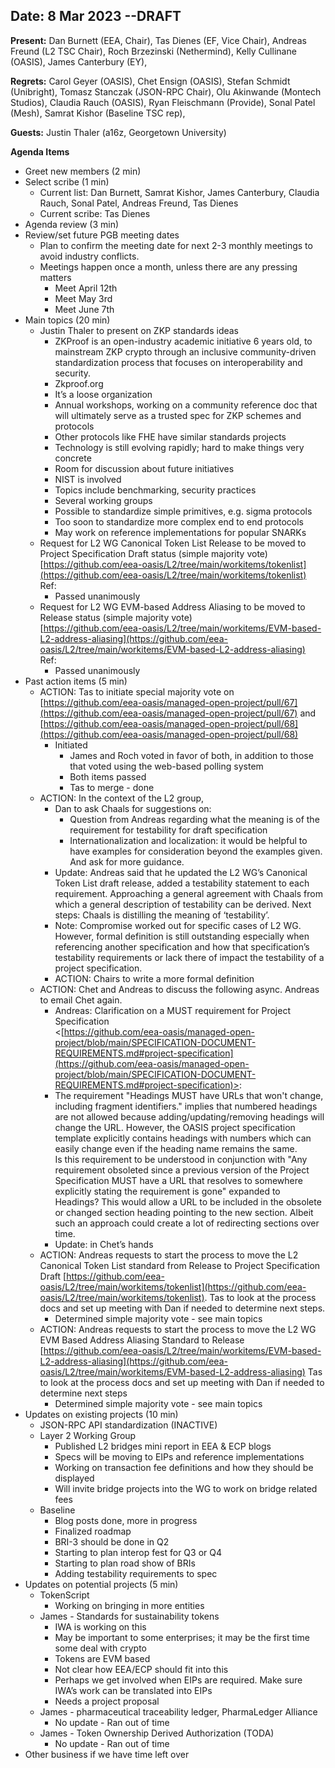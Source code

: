 


## Date: 8 Mar 2023  --DRAFT

**Present:** Dan Burnett (EEA, Chair), Tas Dienes (EF, Vice Chair), Andreas Freund (L2 TSC Chair), Roch Brzezinski (Nethermind), Kelly Cullinane (OASIS), James Canterbury (EY),

**Regrets:** Carol Geyer (OASIS), Chet Ensign (OASIS), Stefan Schmidt (Unibright), Tomasz Stanczak (JSON-RPC Chair), Olu Akinwande (Montech Studios), Claudia Rauch (OASIS),  Ryan Fleischmann (Provide), Sonal Patel (Mesh)​​, Samrat Kishor (Baseline TSC rep), 

**Guests:** Justin Thaler (a16z, Georgetown University)

**Agenda Items**



* Greet new members (2 min)
* Select scribe (1 min)
    * Current list: Dan Burnett, Samrat Kishor, James Canterbury, Claudia Rauch, Sonal Patel, Andreas Freund, Tas Dienes
    * Current scribe: Tas Dienes
* Agenda review (3 min)
* Review/set future PGB meeting dates
    * Plan to confirm the meeting date for next 2-3 monthly meetings to avoid industry conflicts. 
    * Meetings happen once a month, unless there are any pressing matters
        * Meet April 12th
        * Meet May 3rd
        * Meet June 7th
* Main topics (20 min) 
    * Justin Thaler to present on ZKP standards ideas
        * ZKProof is an open-industry academic initiative 6 years old, to mainstream ZKP crypto through an inclusive community-driven standardization process that focuses on interoperability and security.
        * Zkproof.org 
        * It’s a loose organization 
        * Annual workshops, working on a community reference doc that will ultimately serve as a trusted spec for ZKP schemes and protocols 
        * Other protocols like FHE have similar standards projects
        * Technology is still evolving rapidly; hard to make things very concrete
        * Room for discussion about future initiatives 
        * NIST is involved 
        * Topics include benchmarking, security practices 
        * Several working groups 
        * Possible to standardize simple primitives, e.g. sigma protocols 
        * Too soon to standardize more complex end to end protocols 
        * May work on reference implementations for popular SNARKs
    * Request for L2 WG Canonical Token List Release to be moved to Project Specification Draft status (simple majority vote) \
[https://github.com/eea-oasis/L2/tree/main/workitems/tokenlist](https://github.com/eea-oasis/L2/tree/main/workitems/tokenlist) \
Ref: 
        * Passed unanimously 
    * Request for L2 WG EVM-based Address Aliasing to be moved to Release status (simple majority vote) \
[https://github.com/eea-oasis/L2/tree/main/workitems/EVM-based-L2-address-aliasing](https://github.com/eea-oasis/L2/tree/main/workitems/EVM-based-L2-address-aliasing) \
Ref: 
        * Passed unanimously 
* Past action items (5 min)
    * ACTION: Tas to initiate special majority vote on  [https://github.com/eea-oasis/managed-open-project/pull/67](https://github.com/eea-oasis/managed-open-project/pull/67) and [https://github.com/eea-oasis/managed-open-project/pull/68](https://github.com/eea-oasis/managed-open-project/pull/68) 
        * Initiated
            * James and Roch voted in favor of both, in addition to those that voted using the web-based polling system
            * Both items passed
            * Tas to merge - done
    * ACTION: In the context of the L2 group,
        *  Dan to ask Chaals for suggestions on:
            * Question from Andreas regarding what the meaning is of the requirement for testability for draft specification
            * Internationalization and localization: it would be helpful to have examples for consideration beyond the examples given. And ask for more guidance.
        * Update: Andreas said that he updated the L2 WG’s Canonical Token List draft release, added a testability statement to each requirement. Approaching a general agreement with Chaals from which a general description of testability can be derived. Next steps: Chaals is distilling the meaning of ‘testability’.
        * Note: Compromise worked out for specific cases of L2 WG. However, formal definition is still outstanding especially when referencing another specification and how that specification’s testability requirements or lack there of impact the testability of a project specification.
        * ACTION: Chairs to write a more formal definition 
    * ACTION: Chet and Andreas to discuss the following async. Andreas to email Chet again.
        * Andreas: Clarification on a MUST requirement for Project Specification \
&lt;[https://github.com/eea-oasis/managed-open-project/blob/main/SPECIFICATION-DOCUMENT-REQUIREMENTS.md#project-specification](https://github.com/eea-oasis/managed-open-project/blob/main/SPECIFICATION-DOCUMENT-REQUIREMENTS.md#project-specification)>:
        * The requirement "Headings MUST have URLs that won't change, including fragment identifiers." implies that numbered headings are not allowed because adding/updating/removing headings will change the URL. However, the OASIS project specification template explicitly contains headings with numbers which can easily change even if the heading name remains the same. \
Is this requirement to be understood in conjunction with "Any requirement obsoleted since a previous version of the Project Specification MUST have a URL that resolves to somewhere explicitly stating the requirement is gone" expanded to Headings? This would allow a URL to be included in the obsolete or changed section heading pointing to the new section. Albeit such an approach could create a lot of redirecting sections over time.
        * Update: in Chet’s hands 
    * ACTION: Andreas requests to start the process to move the L2 Canonical Token List standard from Release to Project Specification Draft [https://github.com/eea-oasis/L2/tree/main/workitems/tokenlist](https://github.com/eea-oasis/L2/tree/main/workitems/tokenlist). Tas to look at the process docs and set up meeting with Dan if needed to determine next steps.
        * Determined simple majority vote - see main topics
    * ACTION: Andreas requests to start the process to move the L2 WG EVM Based Address Aliasing Standard to Release  \
[https://github.com/eea-oasis/L2/tree/main/workitems/EVM-based-L2-address-aliasing](https://github.com/eea-oasis/L2/tree/main/workitems/EVM-based-L2-address-aliasing) Tas to look at the process docs and set up meeting with Dan if needed to determine next steps
        * Determined simple majority vote - see main topics
* Updates on existing projects (10 min)
    * JSON-RPC API standardization (INACTIVE)
    * Layer 2 Working Group
        * Published L2 bridges mini report in EEA & ECP blogs
        * Specs will be moving to EIPs and reference implementations 
        * Working on transaction fee definitions and how they should be displayed 
        * Will invite bridge projects into the WG to work on bridge related fees
    * Baseline
        * Blog posts done, more in progress
        * Finalized roadmap
        * BRI-3 should be done in Q2
        * Starting to plan interop fest for Q3 or Q4
        * Starting to plan road show of BRIs 
        * Adding testability requirements to spec 
* Updates on potential projects (5 min)
    * TokenScript
        * Working on bringing in more entities 
    * James - Standards for sustainability tokens
        * IWA is working on this
        * May be important to some enterprises; it may be the first time some deal with crypto 
        * Tokens are EVM based
        * Not clear how EEA/ECP should fit into this
        * Perhaps we get involved when EIPs are required.  Make sure IWA’s work can be translated into EIPs
        * Needs a project proposal 
    * James - pharmaceutical traceability ledger, PharmaLedger Alliance
        * No update - Ran out of time
    * James - Token Ownership Derived Authorization (TODA) 
        * No update - Ran out of time
* Other business if we have time left over
